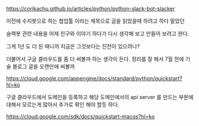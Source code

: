 https://corikachu.github.io/articles/python/python-slack-bot-slacker

이전에 수지봇으로 하는 협업툴 이라는 제목으로 글을 읽었을때 하려고 하다 말았던 

슬랙봇 관련 내용을 어제 친구와 이야기 하다가 다시 생각해 보고 만들어 보려고 한다.

그게 1년 도 더 된 때니까 지금은 그것보다는 진전이 있으려나?

더불어서 구글 클라우드를 좀 더 써볼까 하는 생각이 든다.
정리를 잘 해서 7월 전에 기술 블로그 글을 오랜만에 써볼까

https://cloud.google.com/appengine/docs/standard/python/quickstart?hl=ko

구글 클라우드에서 도메인을 등록하고 해당 도메인에서의 api server 를 만드는 부분에 대해서 모르는게 많아서 추가로 확인 해야 할듯 하다.

https://cloud.google.com/sdk/docs/quickstart-macos?hl=ko